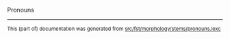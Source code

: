 Pronouns

* * *

<small>This (part of) documentation was generated from [src/fst/morphology/stems/pronouns.lexc](https://github.com/giellalt/lang-mya/blob/main/src/fst/morphology/stems/pronouns.lexc)</small>
